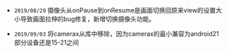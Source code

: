 - `2019/08/29` 摄像头从onPause到onResume是画面切换回原来view的设置大小导致画面拉伸的bug修复，新增切换摄像头功能。

- ```2019/09/03```  将camerax从库中移除，因为camerax的最小兼容为android21 部分设备还是15-21之间